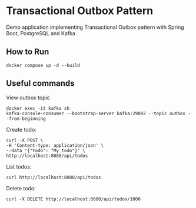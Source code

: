 # Transactional Outbox Pattern

Demo application implementing Transactional Outbox pattern with Spring Boot, PostgreSQL and Kafka

## How to Run

```shell
docker compose up -d --build
```

## Useful commands

View outbox topic
```shell
docker exec -it kafka sh
kafka-console-consumer --bootstrap-server kafka:29092 --topic outbox --from-beginning
```

Create todo:
```shell
curl -X POST \
-H 'Content-type: application/json' \
--data '{"todo": "My todo"}' \
http://localhost:8080/api/todos
```

List todos:
```shell
curl http://localhost:8080/api/todos
```

Delete todo:
```shell
curl -X DELETE http://localhost:8080/api/todos/1000
```
